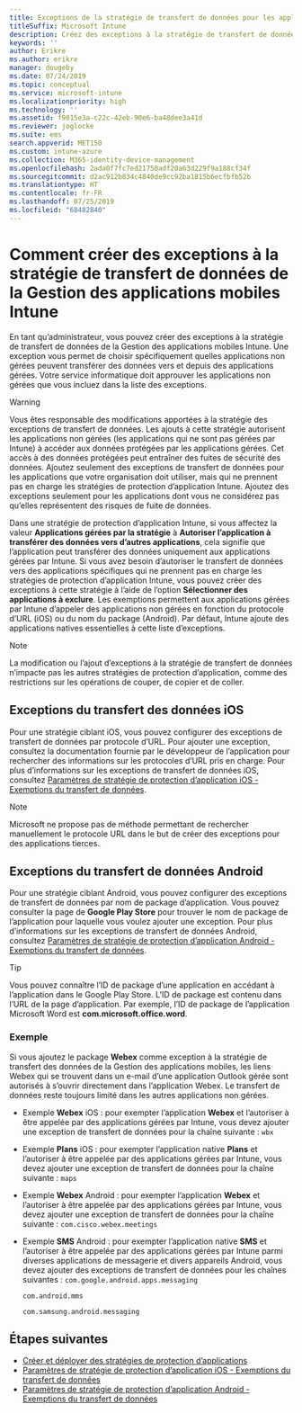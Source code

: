 ```yaml
---
title: Exceptions de la stratégie de transfert de données pour les applications
titleSuffix: Microsoft Intune
description: Créez des exceptions à la stratégie de transfert de données de la Gestion des applications mobiles Intune.
keywords: ''
author: Erikre
ms.author: erikre
manager: dougeby
ms.date: 07/24/2019
ms.topic: conceptual
ms.service: microsoft-intune
ms.localizationpriority: high
ms.technology: ''
ms.assetid: f9015e3a-c22c-42eb-90e6-ba48dee3a41d
ms.reviewer: joglocke
ms.suite: ems
search.appverid: MET150
ms.custom: intune-azure
ms.collection: M365-identity-device-management
ms.openlocfilehash: 2ada0f7fc7ed21750adf20a63d229f9a188cf34f
ms.sourcegitcommit: d2ac912b834c4840de9cc92ba1815b6ecfbfb52b
ms.translationtype: HT
ms.contentlocale: fr-FR
ms.lasthandoff: 07/25/2019
ms.locfileid: "68482840"
---
```

# <a name="how-to-create-exceptions-to-the-intune-mobile-application-management-mam-data-transfer-policy"></a>Comment créer des exceptions à la stratégie de transfert de données de la Gestion des applications mobiles Intune

En tant qu’administrateur, vous pouvez créer des exceptions à la stratégie de transfert de données de la Gestion des applications mobiles Intune. Une exception vous permet de choisir spécifiquement quelles applications non gérées peuvent transférer des données vers et depuis des applications gérées. Votre service informatique doit approuver les applications non gérées que vous incluez dans la liste des exceptions. 

>[!WARNING] 
> Vous êtes responsable des modifications apportées à la stratégie des exceptions de transfert de données. Les ajouts à cette stratégie autorisent les applications non gérées (les applications qui ne sont pas gérées par Intune) à accéder aux données protégées par les applications gérées. Cet accès à des données protégées peut entraîner des fuites de sécurité des données. Ajoutez seulement des exceptions de transfert de données pour les applications que votre organisation doit utiliser, mais qui ne prennent pas en charge les stratégies de protection d’application Intune. Ajoutez des exceptions seulement pour les applications dont vous ne considérez pas qu’elles représentent des risques de fuite de données.

Dans une stratégie de protection d’application Intune, si vous affectez la valeur **Applications gérées par la stratégie** à **Autoriser l’application à transférer des données vers d’autres applications**, cela signifie que l’application peut transférer des données uniquement aux applications gérées par Intune. Si vous avez besoin d’autoriser le transfert de données vers des applications spécifiques qui ne prennent pas en charge les stratégies de protection d’application Intune, vous pouvez créer des exceptions à cette stratégie à l’aide de l’option **Sélectionner des applications à exclure**. Les exemptions permettent aux applications gérées par Intune d’appeler des applications non gérées en fonction du protocole d’URL (iOS) ou du nom du package (Android). Par défaut, Intune ajoute des applications natives essentielles à cette liste d’exceptions. 

> [!NOTE]
> La modification ou l’ajout d’exceptions à la stratégie de transfert de données n’impacte pas les autres stratégies de protection d’application, comme des restrictions sur les opérations de couper, de copier et de coller. 

## <a name="ios-data-transfer-exceptions"></a>Exceptions du transfert des données iOS
Pour une stratégie ciblant iOS, vous pouvez configurer des exceptions de transfert de données par protocole d’URL. Pour ajouter une exception, consultez la documentation fournie par le développeur de l’application pour rechercher des informations sur les protocoles d’URL pris en charge. Pour plus d’informations sur les exceptions de transfert de données iOS, consultez [Paramètres de stratégie de protection d’application iOS - Exemptions du transfert de données](app-protection-policy-settings-ios.md#data-transfer-exemptions).

> [!NOTE]
> Microsoft ne propose pas de méthode permettant de rechercher manuellement le protocole URL dans le but de créer des exceptions pour des applications tierces. 

## <a name="android-data-transfer-exceptions"></a>Exceptions du transfert de données Android
Pour une stratégie ciblant Android, vous pouvez configurer des exceptions de transfert de données par nom de package d’application. Vous pouvez consulter la page de **Google Play Store** pour trouver le nom de package de l’application pour laquelle vous voulez ajouter une exception. Pour plus d’informations sur les exceptions de transfert de données Android, consultez [Paramètres de stratégie de protection d’application Android - Exemptions du transfert de données](app-protection-policy-settings-android.md#data-transfer-exemptions).


>[!TIP]
> Vous pouvez connaître l’ID de package d’une application en accédant à l’application dans le Google Play Store. L’ID de package est contenu dans l’URL de la page d’application. Par exemple, l’ID de package de l’application Microsoft Word est **com.microsoft.office.word**.

### <a name="example"></a>Exemple
Si vous ajoutez le package **Webex** comme exception à la stratégie de transfert des données de la Gestion des applications mobiles, les liens Webex qui se trouvent dans un e-mail d’une application Outlook gérée sont autorisés à s’ouvrir directement dans l’application Webex. Le transfert de données reste toujours limité dans les autres applications non gérées.

- Exemple **Webex** iOS :   pour exempter l’application **Webex** et l’autoriser à être appelée par des applications gérées par Intune, vous devez ajouter une exception de transfert de données pour la chaîne suivante : <code>wbx</code>
    
- Exemple **Plans** iOS :   pour exempter l’application native **Plans** et l’autoriser à être appelée par des applications gérées par Intune, vous devez ajouter une exception de transfert de données pour la chaîne suivante : <code>maps</code>

- Exemple **Webex** Android :   pour exempter l’application **Webex** et l’autoriser à être appelée par des applications gérées par Intune, vous devez ajouter une exception de transfert de données pour la chaîne suivante : <code>com.cisco.webex.meetings</code>
    
- Exemple **SMS** Android :   pour exempter l’application native **SMS** et l’autoriser à être appelée par des applications gérées par Intune parmi diverses applications de messagerie et divers appareils Android, vous devez ajouter des exceptions de transfert de données pour les chaînes suivantes : 
    <code>com.google.android.apps.messaging</code>
    
    <code>com.android.mms</code>
    
    <code>com.samsung.android.messaging</code>

## <a name="next-steps"></a>Étapes suivantes

- [Créer et déployer des stratégies de protection d’applications](app-protection-policies.md)
- [Paramètres de stratégie de protection d’application iOS - Exemptions du transfert de données](app-protection-policy-settings-ios.md#data-transfer-exemptions)
- [Paramètres de stratégie de protection d’application Android - Exemptions du transfert de données](app-protection-policy-settings-android.md#data-transfer-exemptions)
